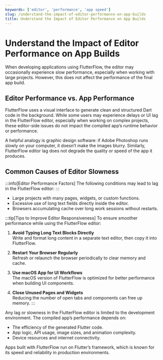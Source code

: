 ```yaml
---
keywords: ['editor', 'performance', 'app speed']
slug: /understand-the-impact-of-editor-performance-on-app-builds
title: Understand the Impact of Editor Performance on App Builds
---
```


# Understand the Impact of Editor Performance on App Builds

When developing applications using FlutterFlow, the editor may occasionally experience slow performance, especially when working with large projects. However, this does not affect the performance of the final app build.

## Editor Performance vs. App Performance

   FlutterFlow uses a visual interface to generate clean and structured Dart code in the background. While some users may experience delays or UI lag in the FlutterFlow editor, especially when working on complex projects, these editor-side issues do not impact the compiled app’s runtime behavior or performance.

   A helpful analogy is graphic design software: if Adobe Photoshop runs slowly on your computer, it doesn’t make the images blurry. Similarly, FlutterFlow editor lag does not degrade the quality or speed of the app it produces.

## Common Causes of Editor Slowness

   :::info[Editor Performance Factors]
   The following conditions may lead to lag in the FlutterFlow editor:
   :::

   - Large projects with many pages, widgets, or custom functions.
   - Excessive use of long text fields directly inside the editor.
   - Browsers accumulating cache over long work sessions without restarts.

:::tip[Tips to Improve Editor Responsiveness]
To ensure smoother performance while using the FlutterFlow editor:

1. **Avoid Typing Long Text Blocks Directly**  
   Write and format long content in a separate text editor, then copy it into FlutterFlow.

2. **Restart Your Browser Regularly**  
   Refresh or relaunch the browser periodically to clear memory and cache.

3. **Use macOS App for UI Workflows**  
   The macOS version of FlutterFlow is optimized for better performance when building UI components.

4. **Close Unused Pages and Widgets**  
   Reducing the number of open tabs and components can free up memory.
:::

Any lag or slowness in the FlutterFlow editor is limited to the development environment. The compiled app’s performance depends on:
   - The efficiency of the generated Flutter code.
   - App logic, API usage, image sizes, and animation complexity.
   - Device resources and internet connectivity.

   Apps built with FlutterFlow run on Flutter’s framework, which is known for its speed and reliability in production environments.